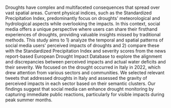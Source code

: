 Droughts have complex and multifaceted consequences that spread over vast spatial areas. Current physical indices, such as the Standardized Precipitation Index, predominantly focus on droughts' meteorological and hydrological aspects while overlooking the impacts. In this context, social media offers a unique perspective where users can share their firsthand experiences of droughts, providing valuable insights missed by traditional methods. This study aims to 1) analyze the temporal and spatial patterns of social media users' perceived impacts of droughts and 2) compare these with the Standardized Precipitation Index and severity scores from the news report-based European Drought Impact Database to explore the alignment and discrepancies between perceived impacts and actual water deficits and their severity. We focused on the drought occurred in Italy in 2022, which drew attention from various sectors and communities. We selected relevant tweets that addressed droughts in Italy and assessed the gravity of perceived impacts in each sector based on their semantic clusters. Our findings suggest that social media can enhance drought monitoring by capturing immediate public reactions, particularly for visible impacts during peak summer months. 
